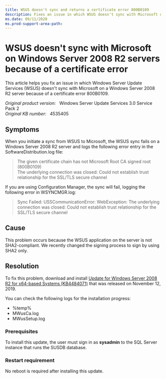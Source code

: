 ```yaml
---
title: WSUS doesn't sync and returns a certificate error 800B0109
description: Fixes an issue in which WSUS doesn't sync with Microsoft on Windows Server 2008 R2 servers because of a certificate error.
ms.date: 09/11/2020
ms.prod-support-area-path:
---
```

# WSUS doesn't sync with Microsoft on Windows Server 2008 R2 servers because of a certificate error

This article helps you fix an issue in which Windows Server Update Services (WSUS) doesn't sync with Microsoft on a Windows Server 2008 R2 server because of a certificate error 800B0109.

_Original product version:_ &nbsp; Windows Server Update Services 3.0 Service Pack 2  
_Original KB number:_ &nbsp; 4535405

## Symptoms

When you initiate a sync from WSUS to Microsoft, the WSUS sync fails on a Windows Server 2008 R2 server and logs the following error entry in the SoftwareDistribution.log file:

> The given certificate chain has not Microsoft Root CA signed root (800B0109)  
> The underlying connection was closed: Could not establish trust relationship for the SSL/TLS secure channel

If you are using Configuration Manager, the sync will fail, logging the following error in WSYNCMGR.log:

> Sync Failed: USSCommunicationError: WebException: The underlying connection was closed: Could not establish trust relationship for the SSL/TLS secure channel

## Cause

This problem occurs because the WSUS application on the server is not SHA2-compliant. We recently changed the signing process to sign by using SHA2 only.

## Resolution

To fix this problem, download and install [Update for Windows Server 2008 R2 for x64-based Systems (KB4484071)](https://www.catalog.update.microsoft.com/Search.aspx?q=KB4484071) that was released on November 12, 2019.

You can check the following logs for the installation progress:

- %temp%
- MWusCa.log
- MWusSetup.log

### Prerequisites

To install this update, the user must sign in as **sysadmin** to the SQL Server instance that runs the SUSDB database.

### Restart requirement

No reboot is required after installing this update.

